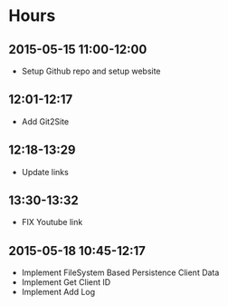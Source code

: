 

# Hours

## 2015-05-15 11:00-12:00

- Setup Github repo and setup website


## 12:01-12:17

- Add Git2Site

## 12:18-13:29

- Update links

## 13:30-13:32

- FIX Youtube link

## 2015-05-18 10:45-12:17

- Implement FileSystem Based Persistence Client Data
- Implement Get Client ID
- Implement Add Log